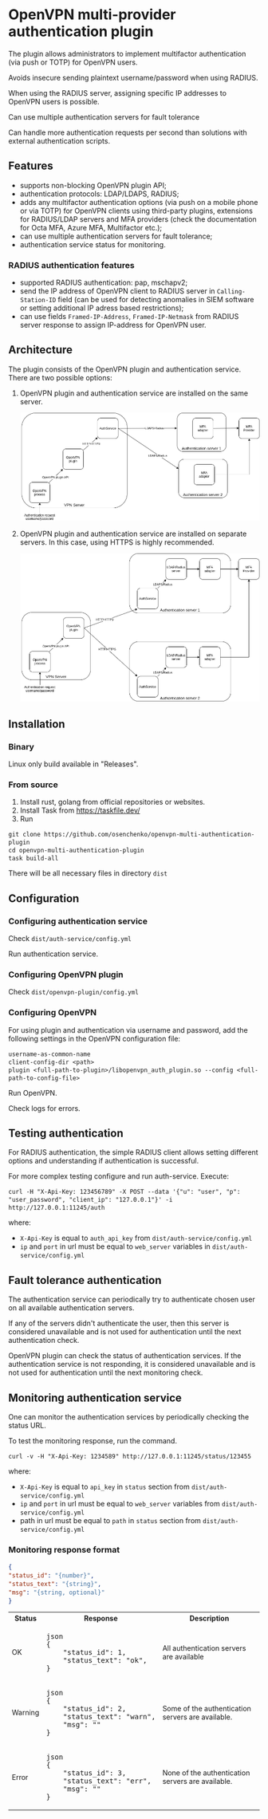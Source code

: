 # OpenVPN multi-provider authentication plugin

The plugin allows administrators to implement multifactor authentication (via push or TOTP) for OpenVPN users. 

Avoids insecure sending plaintext username/password when using RADIUS.

When using the RADIUS server, assigning specific IP addresses to OpenVPN users is possible.

Can use multiple authentication servers for fault tolerance

Can handle more authentication requests per second than solutions with external authentication scripts.

## Features

- supports non-blocking OpenVPN plugin API;
- authentication protocols: LDAP/LDAPS, RADIUS;
- adds any multifactor authentication options (via push on a mobile phone or via TOTP) for OpenVPN clients using third-party plugins, extensions for RADIUS/LDAP servers and MFA providers (check the documentation for Octa MFA, Azure MFA, Multifactor etc.);
- can use multiple authentication servers for fault tolerance;
- authentication service status for monitoring.

### RADIUS authentication features

- supported RADIUS authentication: pap, mschapv2;
- send the IP address of OpenVPN client to RADIUS server in `Calling-Station-ID` field (can be used for detecting anomalies in SIEM software or setting additional IP adress based restrictions);
- can use fields `Framed-IP-Address`, `Framed-IP-Netmask` from RADIUS server response to assign IP-address for OpenVPN user.

## Architecture

The plugin consists of the OpenVPN plugin and authentication service. There are two possible options:

1. OpenVPN plugin and authentication service are installed on the same server.

   ![](doc/option1.png)

2. OpenVPN plugin and authentication service are installed on separate servers. In this case, using HTTPS is highly recommended. 

   ![](doc/option2.png)

## Installation

### Binary

Linux only build available in "Releases".

### From source

1. Install rust, golang from official repositories or websites.
2. Install Task from https://taskfile.dev/
3. Run

```
git clone https://github.com/osenchenko/openvpn-multi-authentication-plugin
cd openvpn-multi-authentication-plugin
task build-all
```

There will be all necessary files in directory `dist`

## Configuration

### Configuring authentication service

Check `dist/auth-service/config.yml`

Run authentication service.

### Configuring OpenVPN plugin

Check `dist/openvpn-plugin/config.yml`

### Configuring OpenVPN

For using plugin and authentication via username and password, add the following settings in the OpenVPN configuration file:

```
username-as-common-name
client-config-dir <path>
plugin <full-path-to-plugin>/libopenvpn_auth_plugin.so --config <full-path-to-config-file>
```

Run OpenVPN. 

Check logs for errors.

## Testing authentication

For RADIUS authentication, the simple RADIUS client allows setting different options and understanding if authentication is successful. 

For more complex testing configure and run auth-service. Execute:  

```
curl -H "X-Api-Key: 123456789" -X POST --data '{"u": "user", "p": "user_password", "client_ip": "127.0.0.1"}' -i http://127.0.0.1:11245/auth
```

where: 

- `X-Api-Key` is equal to `auth_api_key` from `dist/auth-service/config.yml`
- `ip` and `port` in url must be equal to `web_server` variables in `dist/auth-service/config.yml`

## Fault tolerance authentication

The authentication service can periodically try to authenticate chosen user on all available authentication servers.

If any of the servers didn't authenticate the user, then this server is considered unavailable and is not used for authentication until the next authentication check.

OpenVPN plugin can check the status of authentication services. If the authentication service is not responding, it is considered unavailable and is not used for authentication until the next monitoring check.

## Monitoring authentication service

One can monitor the authentication services by periodically checking the status URL.

To test the monitoring response, run the command.

```
curl -v -H "X-Api-Key: 1234589" http://127.0.0.1:11245/status/123455
```

where: 

- `X-Api-Key` is equal to `api_key` in `status` section from `dist/auth-service/config.yml`
- `ip` and `port` in url must be equal to `web_server` variables from `dist/auth-service/config.yml`
- path in url must be equal to `path` in `status` section from `dist/auth-service/config.yml`

### Monitoring response format

```json
{
"status_id": "{number}",
"status_text": "{string}",
"msg": "{string, optional}"
}
```

<table>
<tr>
<th>
Status
</th>
<th>
Response
</th>
<th>
Description
</th>
</tr>
<tr>
<td>
OK
</td>
<td>
<pre>
json
{
	"status_id": 1,
	"status_text": "ok",
}
</pre>
</td>
<td>
All authentication servers are available
</td>
</tr>
<tr>
<td>
Warning
</td>
<td>
<pre>
json
{
	"status_id": 2,
	"status_text": "warn",
	"msg": ""
}
</pre>
</td>
<td>
Some of the authentication servers are available.
</td>
</tr>
<tr>
<td>
Error
</td>
<td>
<pre>
json
{
	"status_id": 3,
	"status_text": "err",
	"msg": ""
}
</pre>
</td>
<td>
None of the authentication servers are available.
</td>
</tr>
</table>


